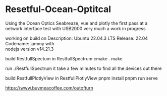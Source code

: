 # Resetful-Ocean-Optitcal
Using the Ocean Optics Seabreaze, vue and plotly the first pass at a network interface test with USB2000
very much a work in progress

working on build on 
	Description:	Ubuntu 22.04.3 LTS
	Release:	22.04
	Codename:	jammy
with   
	nodejs version v14.21.3

build RestfullSpectum
in	RestfullSpectrum
		cmake .
                make 

run ./RestfullSpectrum it take a few minutes to find all the devices out there


build  RestfullPlotlyView
        in RestfullPlotlyView
		pnpm install
		pnpm run serve

https://www.buymeacoffee.com/outofturn

